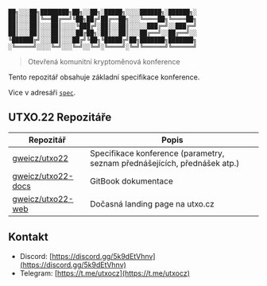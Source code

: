 
```
██╗░░░██╗████████╗██╗░░██╗░█████╗░░░░██████╗░██████╗░
██║░░░██║╚══██╔══╝╚██╗██╔╝██╔══██╗░░░╚════██╗╚════██╗
██║░░░██║░░░██║░░░░╚███╔╝░██║░░██║░░░░░███╔═╝░░███╔═╝
██║░░░██║░░░██║░░░░██╔██╗░██║░░██║░░░██╔══╝░░██╔══╝░░
╚██████╔╝░░░██║░░░██╔╝╚██╗╚█████╔╝██╗███████╗███████╗
░╚═════╝░░░░╚═╝░░░╚═╝░░╚═╝░╚════╝░╚═╝╚══════╝╚══════╝
```

> Otevřená komunitní kryptoměnová konference

Tento repozitář obsahuje základní specifikace konference.

Vice v adresáři [`spec`](./spec).

## UTXO.22 Repozitáře

| Repozitář | Popis |
| --- | --- |
| [gweicz/utxo22](https://github.com/gweicz/utxo22) | Specifikace konference (parametry, seznam přednášejících, přednášek atp.) |
| [gweicz/utxo22-docs](https://github.com/gweicz/utxo22-docs) | GitBook dokumentace |
| [gweicz/utxo22-web](https://github.com/gweicz/utxo22-web) | Dočasná landing page na utxo.cz |

## Kontakt
- Discord: [https://discord.gg/5k9dEtVhnv](https://discord.gg/5k9dEtVhnv)
- Telegram: [https://t.me/utxocz](https://t.me/utxocz)